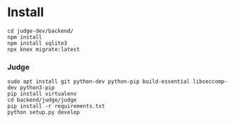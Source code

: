 # Install  
```  
cd judge-dev/backend/  
npm install  
npm install sqlite3  
npx knex migrate:latest  
```  
  
### Judge    
```  
sudo apt install git python-dev python-pip build-essential libseccomp-dev python3-pip  
pip install virtualenv  
cd backend/judge/judge  
pip install -r requirements.txt  
python setup.py develop  
```
